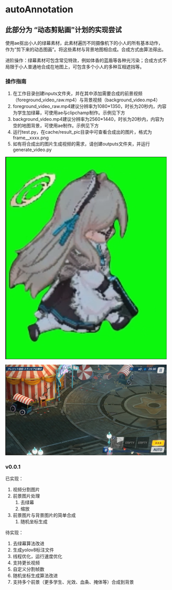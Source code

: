 # autoAnnotation

## 此部分为 “动态剪贴画”计划的实现尝试

使用ae抠出小人的绿幕素材，此素材遍历不同摄像机下的小人的所有基本动作，作为“剪下来的动态图画”。将这些素材与背景地图相合成。合成方式由算法得出。

进阶操作：绿幕素材可包含常见特效，例如体香的蓝盾等各种光污染；合成方式不局限于小人普通地合成在地图上，可包含多个小人的多种互相遮挡等。

### 操作指南

1. 在工作目录创建inputs文件夹，并在其中添加需要合成的前景视频（foreground_video_raw.mp4）与背景视频（background_video.mp4）
2. foreground_video_raw.mp4建议分辨率为1080*1350，时长为20秒内，内容为学生加绿幕，可使用ae与clipchamp制作。示例见下方
3. background_video.mp4建议分辨率为2560*1440，时长为20秒内，内容为空的地图背景，可使用ae制作。示例见下方
4. 运行test.py，在cache/result_pic目录中可查看合成出的图片，格式为frame__xxxx.png
5. 如有将合成出的图片生成视频的需求，请创建outputs文件夹，并运行generate_video.py

![foreground_video_raw.mp4图片示例](https://github.com/BlueArchiveAutoSensei/autoAnnotation/blob/dev/foreground_video_raw_example.png)

![background_video.mp4图片示例](https://github.com/BlueArchiveAutoSensei/autoAnnotation/blob/dev/background_video_example.png)

### v0.0.1

已实现：

1. 视频分割图片
2. 前景图片处理
    1. 去绿幕
    2. 缩放
3. 前景图片与背景图片的简单合成
    1. 随机坐标生成

待实现：

1. 去绿幕算法改进
2. 生成yolov8标注文件
3. 线程优化，运行速度优化
4. 支持更长视频
5. 自定义分割帧数
6. 随机坐标生成算法改进
7. 支持多个前景（更多学生、光效、血条、掩体等）合成到背景
